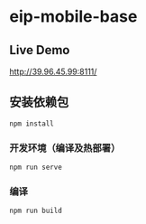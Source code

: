 # eip-mobile-base

## Live Demo

http://39.96.45.99:8111/

## 安装依赖包
```
npm install
```

### 开发环境（编译及热部署）
```
npm run serve
```

### 编译
```
npm run build
```